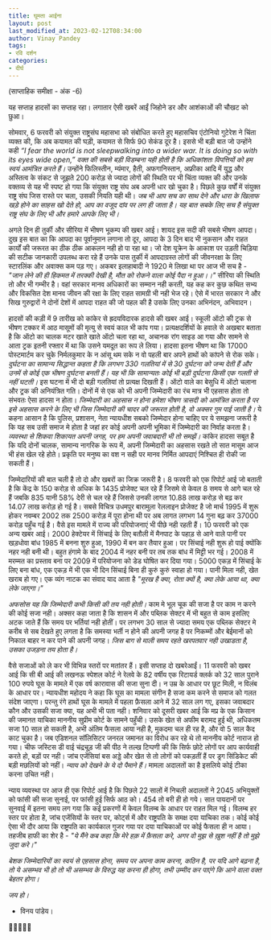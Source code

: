 ```yaml
---
title: घूमता आईना
layout: post
last_modified_at: 2023-02-12T08:34:00
author: Vinay Pandey
tags:
- रवि दर्शन
categories:
- दीर्घ
---
```

(साप्ताहिक समीक्षा - अंक -6)

यह सप्ताह हादसों का सप्ताह रहा। लगातार ऐसी खबरें आईं जिहोने डर और आशंकाओं की चौखट को छुआ। 

सोमवार, 6 फरवरी को संयुक्त राष्ट्रसंघ महासभा को संबोधित करते हुए महासचिव एंटोनियो गुटेरेश ने चिंता व्यक्त की, कि अब कयामत की घड़ी, कयामत से सिर्फ 90 सेकंड दूर है। इससे भी बड़ी बात जो उन्होंने कही _“I fear the world is not sleepwalking into a wider war. It is doing so with its eyes wide open,”_  *वक्त की सबसे बड़ी विडम्बना यही होती है कि अधिकांशतः विपत्तियों को हम स्वयं आमंत्रित करते हैं।* उन्होंने फिलिस्तीन, म्यंमार, हैती, अफगानिस्तान, अफ्रीका आदि में युद्ध और अस्तित्व के संकट से जूझते 200 करोड़ से ज्यादा लोगों की स्थिति पर भी चिंता व्यक्त की और उनके वक्तव्य से यह भी स्पष्ट हो गया कि संयुक्त राष्ट्र संघ अब अपनी धार खो चुका है। पिछले कुछ वर्षों में संयुक्त राष्ट्र संघ जिस रास्ते पर चला, उसकी नियति यही थी। *जब भी आप सच का साथ देने और धारा के खिलाफ खड़े होने का साहस खो देते हो, आप का वजूद दांव पर लग ही जाता है। यह बात सबके लिए सच है संयुक्त राष्ट्र संघ के लिए भी और हमारे आपके लिए भी।*

अगले दिन ही तुर्की और सीरिया में भीषण भूकम्प की खबर आई। शायद इस सदी की सबसे भीषण आपदा। दुख इस बात का कि आपदा का पूर्वानुमान लगाना तो दूर, आपदा के 3 दिन बाद भी नुकसान और राहत कार्यों की जरूरत का ठीक ठीक आकलन नही हो पा रहा था। जो देश यूक्रेन के आकाश पर उड़ती चिड़िया की सटीक जानकारी उपलब्ध करा रहे हैं उनके पास तुर्की में आपदाग्रस्त लोगों की जीवनरक्षा के लिए स्टारलिंक और अवाक्स कम पड़ गए। अकबर इलाहाबादी ने 1920 मे लिखा था पर आज भी सच है -
_"जान लेने की ही हिकमत में तरक्की देखी है,_
_मौत को रोकने वाला कोई पैदा न हुआ।।"_
सीरिया की स्थिति तो और भी गम्भीर है। वहां सरकार मानव अधिकारों का सम्मान नही करती, यह कह कर कुछ कथित सभ्य और विकसित देश मानव जीवन की रक्षा के लिए राहत सामग्री भी नही भेज रहे। ऐसे में भारत सरकार ने और सिख गुरुद्वारों ने दोनों देशों में आपदा राहत की जो पहल की है उसके लिए उनका अभिनंदन, अभिवादन।

हादसों की कड़ी में 9 तारीख को कांकेर से ह्रदयविदारक हादसे की खबर आई। स्कूली ऑटो की ट्रक से भीषण टक्कर में आठ मासूमों की मृत्यु से स्वयं काल भी कांप गया। प्रत्यक्षदर्शियों के हवाले से अखबार बताता है कि ऑटो का चालक मटर खाते खाते ऑटो चला रहा था, अचानक रांग साइड आ गया और सामने से आता ट्रक इतनी रफ्तार में था कि उसने यमदूत का रूप ले लिया। हादसा इतना भीषण था कि 17000 पोस्टमार्टम  कर चुके निर्मलकुमार के न आंसू थम सके न वो पहली बार अपने हाथों को कांपने से रोक सके। *दुर्घटना का सामान्य सिद्धान्त कहता है कि लगभग 330 गलतियां में से 30 दुर्घटना को जन्म देती हैं और उनमें से कोई एक भीषण दुर्घटना बनती हैं। यह भी कि सामान्यतः कोई भी बड़ी दुर्घटना किसी एक गलती से नहीं घटती।* इस घटना में भी दो बड़ी गलतियां तो प्रत्यक्ष दिखती हैं। ऑटो वाले का बेसुधि में ऑटो चलाना और ट्रक की अनियंत्रित गति। दोनों में से एक को भी अपनी जिम्मेदारी का रंच मात्र भी एहसास होता तो संभवतः ऐसा हादसा न होता। *जिम्मेदारी का अहसास न होना हमेशा भीषण त्रासदी को आमंत्रित करता है पर इसे अहसास करने के लिए भी जिस जिम्मेदारी की चादर की जरूरत होती है, वो अक्सर गुम पाई जाती है।* ये कहना आसान है कि पुलिस, प्रशासन, नेता न्यायधीश सबको जिम्मेदार होना चाहिए पर ये समझना जरूरी है कि यह सब उसी समाज मे होता है जहां हर कोई अपनी अपनी भूमिका में जिम्मेदारी का निर्वाह करता है। *व्यवस्था से शिकवा शिकायत अपनी जगह, पर हम अपनी जवाबदारी भी तो समझें।* कांकेर हादसा सबूत है कि यदि दोनों चालक, सामान्य नागरिक के रूप में, अपनी जिम्मेदारी का अहसास रखते तो सात मासूम आज भी हंस खेल रहे होते। प्रकृति पर मनुष्य का वश न सही पर मानव निर्मित आपदाएं निश्चित ही रोकी जा सकती हैं। 

जिम्मेदारियों की बात चली है तो दो और खबरों का जिक्र जरूरी है। 8 फरवरी को एक रिपोर्ट आई जो बताती है कि केंद्र के 150 करोड़ से अधिक के 1435 प्रोजेक्ट चल रहे हैं जिसमे से केवल 8 समय से आगे चल रहे हैं जबकि 835 यानी 58% देरी से चल रहे हैं जिससे उनकी लागत 10.88 लाख करोड़ से बढ़ कर 14.07 लाख करोड़ हो गई है। सबसे विचित्र उधमपुर बारामुला रेललाइन प्रोजेक्ट है जो मार्च 1995 में शुरू होकर नवम्बर 2002 तक 2500 करोड़ में पूरा होना थी पर अब लागत लगभग 14 गुना बढ़ कर 37000 करोड़ पहुँच गई है। वैसे इस मामले में राज्य की परियोजनाएं भी पीछे नही रहती हैं। 10 फरवरी को एक अन्य खबर आई। 2000 हेक्टेयर में सिंचाई के लिए बतौली में मैनपाट के पहाड़ से आने वाले पानी पर खड़धोवा बांध 1985 में बनना शुरु हुआ, 1990 में बन कर तैयार हुआ। पर सिंचाई नही शुरू हो पाई क्योंकि नहर नही बनी थी। बहुत हंगामे के बाद 2004 में नहर बनी पर तब तक बांध में मिट्टी भर गई। 2008 में मरम्मत का प्रस्ताव बना पर 2009 में परियोजना को डेड घोषित कर दिया गया। 5000 एकड़ में सिंचाई के लिए बना बांध, एक एकड़ में भी एक भी दिन सिंचाई बिना ही कुरुं कुरुं स्वाहा हो गया। पानी मिला नही, खेत खराब हो गए। एक व्यंग नाटक का संवाद याद आता है _"मूरख है क्या, रोता क्यों है, क्या लेके आया था, क्या लेके जाएगा।"_

*अफसोस यह कि जिम्मेदारी कभी किसी की तय नही होती।* काम मे भूल चूक की सजा है पर काम न करने की कोई सजा नही। अक्सर कहा जाता है कि शासन में और पब्लिक सेक्टर में भी बहुत से काम इसलिए अटक जाते हैं कि समय पर भर्तियां नही होतीं। पर लगभग 30 साल से ज्यादा समय एक पब्लिक सेक्टर मे करीब से सब देखते हुए लगता है कि समस्या भर्ती न होने की अपनी जगह है पर निकम्मों और बेईमानों को निकाल बाहर न कर पाने की अपनी जगह। *जिस बाग से माली समय रहते खरपतवार नही उखाडता है, उसका उजड़ना तय होता है।* 

वैसे सजाओं को ले कर भी विभिन्न स्तरों पर मतांतर हैं। इसी सप्ताह दो खबरेआईं। 11 फरवरी को खबर आई कि सी बी आई की लखनऊ स्पेशल कोर्ट ने रेलवे के 82 वर्षीय एक रिटायर्ड क्लर्क को 32 साल पुराने 100 रुपये घूस के मामले में एक वर्ष कारावास की सजा सुना दी। न उम्र के आधार पर छूट मिली, न विलंब के आधार पर। न्यायधीश महोदय ने कहा कि घूस का मामला संगीन है सजा कम करने से समाज को गलत संदेश जाएगा। परन्तु रंगे हाथों घूस के मामले में पहला फ़ैसला आने में 32 साल लग गए, इसका जवाबदार कौन और उसकी सजा क्या, यह अभी भी पता नही।  शनिवार को दूसरी खबर आई कि मप्र के एक किसान की जमानत याचिका माननीय सुप्रीम कोर्ट के सामने पहुँची। उसके खेत से अफीम बरामद हुई थी, अधिकतम सजा 10 साल हो सकती है, अभी अंतिम फैसला आया नही है, मुकदमा चल ही रह है, और वो 5 साल कैद काट चुका है। जब एडिशनल सॉलिसिटर जनरल जमानत का विरोध कर रहे थे तो माननीय कोर्ट नाराज हो गया। चीफ जस्टिस डी वाई चंद्रचूड़ जी की पीठ ने तल्ख टिप्पणी की कि सिर्फ छोटे लोगों पर आप कार्यवाही करते हो, बड़ों पर नही। जांच एजेंसियां बस अड्डे और खेत से तो लोगों को पकड़तीं हैं पर ड्रग सिंडिकेट की बड़ी मछलियों को नहीं। *न्याय को देखने के ये दो पैमाने हैं।* मामला अदालतों का है इसलिये कोई टीका करना उचित नही।

न्याय व्यवस्था पर आज ही एक रिपोर्ट आई है कि पिछले 22 सालों में निचली अदालतों ने 2045 अभियुक्तों को फांसी की सजा सुनाई, पर फांसी हुई सिर्फ आठ को। 454 तो बरी ही हो गये। सात पायदानों पर सुनवाई में इतना समय लग गया कि कई प्रकरणों में केवल विलम्ब के आधार पर राहत मिल गई। विलम्ब हर स्तर पर होता है, जांच एजेंसियों के स्तर पर, कोर्ट्स में और राष्ट्रपति के समक्ष दया याचिका तक। कोई कोई ऐसा भी दौर आया कि राष्ट्रपति का कार्यकाल गुजर गया पर दया याचिकाओं पर कोई फैसला ही न आया। तहजीब हाफी का शेर है -
_"ये मैंने कब कहा कि मेरे हक़ में फ़ैसला करे,_
_अगर वो मुझ से ख़ुश नहीं है तो मुझे जुदा करे।"_

*बेशक जिम्मेदारियों का स्वयं से एहसास होना, समय पर अपना काम करना, कठिन है, पर यदि आगे बढ़ना है, तो ये असम्भव भी हो तो भी असम्भव के विरुद्ध यह करना ही होगा, तभी उम्मीद कर पाएंगे कि आने वाला वक्त बेहतर होगा।*

*जय हो।*

- विनय पांडेय।

🙏🌷🌷🙏🙏


